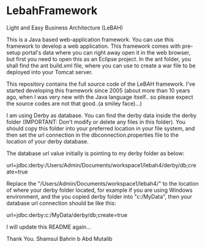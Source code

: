 # LebahFramework
Light and Easy Business Architecture (LeBAH)

This is a Java based web-application framework.  You can use this framework to develop a web application.  This framework comes with pre-setup portal's data where you can right away open it in the web browser, but first you need to open this as an Eclipse project.  In the ant folder, you shall find the ant build.xml file, where you can use to create a war file to be deployed into your Tomcat server.

This repository contains the full source code of the LeBAH framework. I've started developing this framework since 2005 (about more than 10 years ago, when I was very new with the Java language itself.. so please expect the source codes are not that good..(a smiley face)...)

I am using Derby as database.  You can find the derby data inside the derby folder (IMPORTANT: Don't modify or delete any files in this folder).  You should copy this folder into your preferred location in your file system, and then set the url connection in the dbconnection.properties file to the location of your derby database.

The database url value initially is pointing to my derby folder as below:

url=jdbc:derby:/Users/Admin/Documents/workspace1/lebah4/derby/db;create=true

Replace the "/Users/Admin/Documents/workspace1/lebah4/" to the location of where your derby folder located, for example if you are using Windows environment, and the you copied derby folder into "c:/MyData", then your database url connection should be like this:

url=jdbc:derby:c:/MyData/derby/db;create=true


I will update this README again...

Thank You.
Shamsul Bahrin b Abd Mutalib
